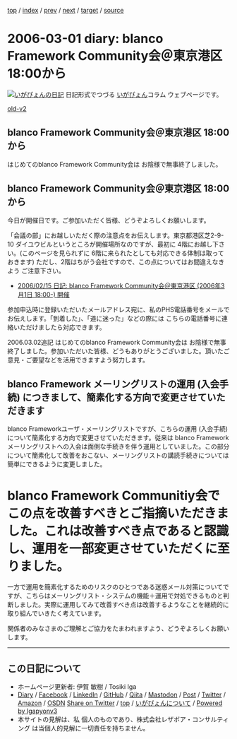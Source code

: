 [top](../index.html) 
 / [index](index.html) 
 / [prev](ig060228.html) 
 / [next](ig060302.html) 
 / [target](https://www.igapyon.jp/igapyon/diary/2006/ig060301.html) 
 / [source](https://github.com/igapyon/diary/blob/master/2006/ig060301.src.md) 

2006-03-01 diary: blanco Framework Community会＠東京港区 18:00から
=====================================================================================================
[![いがぴょんの日記](https://www.igapyon.jp/igapyon/diary/images/iga202308_128.jpg "いがぴょん")](https://www.igapyon.jp/igapyon/diary/memo/memoigapyon.html) 日記形式でつづる [いがぴょん](https://www.igapyon.jp/igapyon/diary/memo/memoigapyon.html)コラム ウェブページです。

[old-v2](ig060301-orig.html)

## blanco Framework Community会＠東京港区 18:00から

はじめてのblanco Framework Community会は お陰様で無事終了しました。


## blanco Framework Community会＠東京港区 18:00から

今日が開催日です。ご参加いただく皆様、どうぞよろしくお願いします。

「会議の部」にお越しいただく際の注意点をお伝えします。東京都港区芝2-9-10 ダイユウビルというところが開催場所なのですが、最初に 4階にお越し下さい。(このページを見られずに
6階に来られたとしても対応できる体制は取っておきます) ただし、2階はちがう会社ですので、この点についてはお間違えなきよう ご注意下さい。

* [2006/02/15 日記: blanco Framework Community会＠東京港区 (2006年3月1日 18:00-) 開催](ig060215.html)

参加申込時に登録いただいたメールアドレス宛に、私のPHS電話番号をメールでお伝えします。「到着した」、「道に迷った」などの際には こちらの電話番号に連絡いただけましたら対応できます。

2006.03.02追記 はじめてのblanco Framework Community会は お陰様で無事終了しました。参加いただいた皆様、どうもありがとうございました。頂いたご意見・ご要望などを活用できますよう努力します。

## blanco Framework メーリングリストの運用 (入会手続) につきまして、簡素化する方向で変更させていただきます

blanco Frameworkユーザ・メーリングリストですが、こちらの運用 (入会手続) について簡素化する方向で変更させていただきます。従来は blanco Framework メーリングリストへの入会は面倒な手続きを伴う運用としていました。この部分について簡素化して改善をおこない、メーリングリストの講読手続きについては簡単にできるように変更しました。
# blanco Framework Communitiy会で この点を改善すべきとご指摘いただきました。これは改善すべき点であると認識し、運用を一部変更させていただくに至りました。

一方で運用を簡素化するためのリスクのひとつである迷惑メール対策についてですが、こちらはメーリングリスト・システムの機能＋運用で対処できるものと判断しました。実際に運用してみて改善すべき点は改善するようなことを継続的に取り組んでいきたく考えています。

関係者のみなさまのご理解とご協力をたまわれますよう、どうぞよろしくお願いします。


----------------------------------------------------------------------------------------------------

## この日記について

* ホームページ更新者: 伊賀 敏樹 / Tosiki Iga
* [Diary](https://www.igapyon.jp/igapyon/diary/) / [Facebook](https://www.facebook.com/igapyon) / [LinkedIn](https://www.linkedin.com/in/toshikiiga) / [GitHub](https://github.com/igapyon) / [Qiita](https://qiita.com/igapyon) / [Mastodon](https://social.vivaldi.net/@igapyon) / [Post](https://post.news/igapyon) / [Twitter](https://twitter.com/ToshikiIga) / [Amazon](https://www.amazon.co.jp/%E4%BC%8A%E8%B3%80-%E6%95%8F%E6%A8%B9/e/B004LTQWCQ) / [OSDN](https://ja.osdn.net/users/iga/)
[Share on Twitter](https://twitter.com/intent/tweet?hashtags=igapyon%2Cdiary%2C%E3%81%84%E3%81%8C%E3%81%B4%E3%82%87%E3%82%93&text=blanco+Framework+Community%E4%BC%9A%EF%BC%A0%E6%9D%B1%E4%BA%AC%E6%B8%AF%E5%8C%BA+18%3A00%E3%81%8B%E3%82%89&url=https%3A%2F%2Fwww.igapyon.jp%2Figapyon%2Fdiary%2F2006%2Fig060301.html) / [top](../index.html) / [いがぴょんについて](https://www.igapyon.jp/igapyon/diary/memo/memoigapyon.html) / [Powered by Igapyonv3](https://github.com/igapyon/igapyonv3)
* 本サイトの見解は、私 個人のものであり、株式会社レザボア・コンサルティング は当個人的見解に一切責任を持ちません。 

